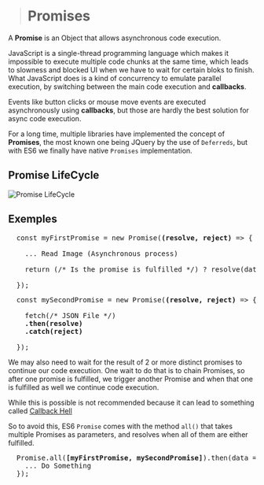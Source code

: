 > # Promises

A **Promise** is an Object that allows asynchronous code execution.

JavaScript is a single-thread programming language which makes it impossible to execute multiple code chunks at the same time, which leads to slowness and blocked UI when we have to wait for certain  bloks to finish. What JavaScript does is a kind of concurrency to emulate parallel execution, by switching between the main code execution and **callbacks**.
 
Events like button clicks or mouse move events are executed asynchronously using **callbacks**, but those are hardly the best solution for async code execution.
 
For a long time, multiple libraries have implemented the concept of **Promises**, the most known one being JQuery by the use of `Deferreds`, but with ES6 we finally have native `Promises` implementation.
 

## Promise LifeCycle
 
 ![Promise LifeCycle](https://cdn.rawgit.com/Vectaio/a76330b025baf9bcdf07cb46e5a9ef9e/raw/26c4213a93dee1c39611dcd0ec12625811b20a26/js-promise.svg)
 
 ## Exemples
 
<pre>
  const myFirstPromise = new Promise(<b>(resolve, reject)</b> => {
   
    ... Read Image (Asynchronous process)
    
    return (/* Is the promise is fulfilled */) ? resolve(data) : reject(err);
   
  });
</pre>

<pre>
  const mySecondPromise = new Promise(<b>(resolve, reject)</b> => {
   
    fetch(/* JSON File */)
    <b>.then(resolve)
    .catch(reject)</b>
    
  });
</pre>

We may also need to wait for the result of 2 or more distinct promises to continue our code execution. One wait to do that is to chain Promises, so after one promise is fulfilled, we trigger another Promise and when that one is fulfilled as well we continue code execution.

While this is possible is not recommended because it can lead to something called [Callback Hell](http://callbackhell.com/)

So to avoid this, ES6 `Promise` comes with the method `all()` that takes multiple Promises as parameters, and resolves when all of them are either fulfilled.

<pre>
  Promise.all(<b>[myFirstPromise, mySecondPromise]</b>).then(data => { 
    ... Do Something
  });
</pre>

